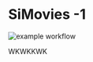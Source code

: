 # SiMovies -1

![example workflow](https://github.com/amary21/SiMovies/actions/workflows/android.yml/badge.svg)

WKWKKWK

